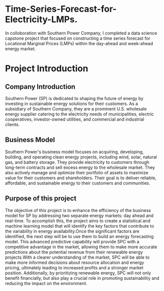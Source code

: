 # Time-Series-Forecast-for-Electricity-LMPs.
In colloboration with Southern Power Company, I completed a data science capstone project that focused on constructing a time series forecast for Locational Marginal Prices (LMPs) within the day-ahead and week-ahead energy market.


# Project Introduction

## Company Introduction
Southern Power (SP) is dedicated to shaping the future of energy by investing in sustainable energy solutions for their customers. As a subsidiary of Southern Company, they are a prominent U.S. wholesale energy supplier catering to the electricity needs of municipalities, electric cooperatives, investor-owned utilities, and commercial and industrial clients.

## Business Model
Southern Power's business model focuses on acquiring, developing, building, and operating clean energy projects, including wind, solar, natural gas, and battery storage. They provide electricity to customers through long-term contracts and sell excess energy to the wholesale market. They also actively manage and optimize their portfolio of assets to maximize value for their customers and shareholders. Their goal is to deliver reliable, affordable, and sustainable energy to their customers and communities.

## Purpose of this project
The objective of this project is to enhance the efficiency of the business model for SP by addressing two separate energy markets: day ahead and real-time. To accomplish this, the project aims to create a statistical and machine learning model that will identify the key factors that contribute to the variability in energy availability.Once the significant factors are identified, the next step will be to use them to build an energy forecasting model. This advanced predictive capability will provide SPC with a competitive advantage in the market, allowing them to make more accurate predictions about the potential revenue from their renewable energy projects.With a clearer understanding of the market, SPC will be able to make more informed decisions about resource allocation and energy pricing, ultimately leading to increased profits and a stronger market position. Additionally, by prioritizing renewable energy, SPC will not only benefit financially, but also play a crucial role in promoting sustainability and reducing the impact on the environment.
